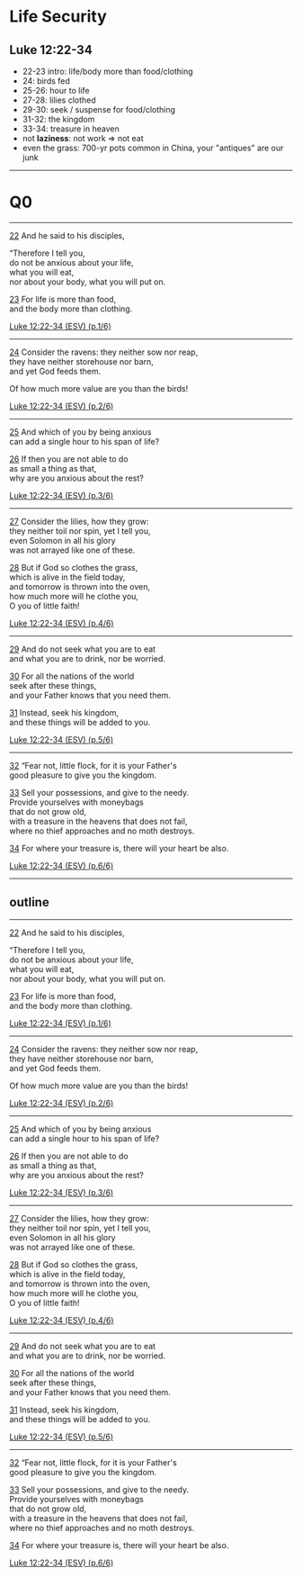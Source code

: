 <!-- .slide: <%= bg("unsplash-Jztmx9yqjBw-stars.jpg") %> id="title" -->
# Life Security
## Luke 12:22-34

>>>
+ 22-23 intro: life/body more than food/clothing
+ 24: birds fed
+ 25-26: hour to life
+ 27-28: lilies clothed
+ 29-30: seek / suspense for food/clothing
+ 31-32: the kingdom
+ 33-34: treasure in heaven
+ not **laziness**: not work => not eat
+ even the grass: 700-yr pots common in China, your "antiques" are our junk

---
<!-- .slide: data-background="white" -->
# Q0

******
[22](# "ref")
And he said to his disciples, 

“Therefore I tell you, <br>
do not be anxious about your life, <br>
what you will eat, <br>
nor about your body, what you will put on. 

[23](# "ref")
For life is more than food, <br>
and the body more than clothing. 

[Luke 12:22-34 (ESV) (p.1/6)](# "ref")

******
[24](# "ref")
Consider the ravens: they neither sow nor reap,<br>
they have neither storehouse nor barn,<br>
and yet God feeds them.

Of how much more value are you than the birds!

[Luke 12:22-34 (ESV) (p.2/6)](# "ref")

******
[25](# "ref")
And which of you by being anxious<br>
can add a single hour to his span of life?

[26](# "ref")
If then you are not able to do<br>
as small a thing as that,<br>
why are you anxious about the rest?

[Luke 12:22-34 (ESV) (p.3/6)](# "ref")

******
[27](# "ref")
Consider the lilies, how they grow:<br>
they neither toil nor spin, yet I tell you,<br>
even Solomon in all his glory<br>
was not arrayed like one of these.

[28](# "ref")
But if God so clothes the grass,<br>
which is alive in the field today,<br>
and tomorrow is thrown into the oven,<br>
how much more will he clothe you,<br>
O you of little faith!

[Luke 12:22-34 (ESV) (p.4/6)](# "ref")

******
[29](# "ref")
And do not seek what you are to eat<br>
and what you are to drink, nor be worried.

[30](# "ref")
For all the nations of the world<br>
seek after these things,<br>
and your Father knows that you need them.

[31](# "ref")
Instead, seek his kingdom,<br>
and these things will be added to you.

[Luke 12:22-34 (ESV) (p.5/6)](# "ref")

******
[32](# "ref")
“Fear not, little flock, for it is your Father's<br>
good pleasure to give you the kingdom.

[33](# "ref")
Sell your possessions, and give to the needy.<br>
Provide yourselves with moneybags<br>
that do not grow old,<br>
with a treasure in the heavens that does not fail,<br>
where no thief approaches and no moth destroys.

[34](# "ref")
For where your treasure is, there will your heart be also.

[Luke 12:22-34 (ESV) (p.6/6)](# "ref")

---
## outline

---
[22](# "ref")
And he said to his disciples, 

“Therefore I tell you, <br>
do not be anxious about your life, <br>
what you will eat, <br>
nor about your body, what you will put on. 

[23](# "ref")
For life is more than food, <br>
and the body more than clothing. 

[Luke 12:22-34 (ESV) (p.1/6)](# "ref")

******
[24](# "ref")
Consider the ravens: they neither sow nor reap,<br>
they have neither storehouse nor barn,<br>
and yet God feeds them.

Of how much more value are you than the birds!

[Luke 12:22-34 (ESV) (p.2/6)](# "ref")

******
[25](# "ref")
And which of you by being anxious<br>
can add a single hour to his span of life?

[26](# "ref")
If then you are not able to do<br>
as small a thing as that,<br>
why are you anxious about the rest?

[Luke 12:22-34 (ESV) (p.3/6)](# "ref")

******
[27](# "ref")
Consider the lilies, how they grow:<br>
they neither toil nor spin, yet I tell you,<br>
even Solomon in all his glory<br>
was not arrayed like one of these.

[28](# "ref")
But if God so clothes the grass,<br>
which is alive in the field today,<br>
and tomorrow is thrown into the oven,<br>
how much more will he clothe you,<br>
O you of little faith!

[Luke 12:22-34 (ESV) (p.4/6)](# "ref")

******
[29](# "ref")
And do not seek what you are to eat<br>
and what you are to drink, nor be worried.

[30](# "ref")
For all the nations of the world<br>
seek after these things,<br>
and your Father knows that you need them.

[31](# "ref")
Instead, seek his kingdom,<br>
and these things will be added to you.

[Luke 12:22-34 (ESV) (p.5/6)](# "ref")

******
[32](# "ref")
“Fear not, little flock, for it is your Father's<br>
good pleasure to give you the kingdom.

[33](# "ref")
Sell your possessions, and give to the needy.<br>
Provide yourselves with moneybags<br>
that do not grow old,<br>
with a treasure in the heavens that does not fail,<br>
where no thief approaches and no moth destroys.

[34](# "ref")
For where your treasure is, there will your heart be also.

[Luke 12:22-34 (ESV) (p.6/6)](# "ref")
